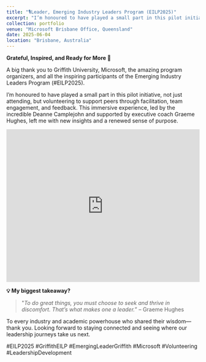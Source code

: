 ```yaml
---
title: "🎙️Leader, Emerging Industry Leaders Program (EILP2025)"
excerpt: "I’m honoured to have played a small part in this pilot initiative—not just attending, but volunteering to support peers through facilitation, team engagement, and feedback."
collection: portfolio
venue: "Microsoft Brisbane Office, Queensland"
date: 2025-06-04
location: "Brisbane, Australia"
---
```


**Grateful, Inspired, and Ready for More 🚀**

A big thank you to Griffith University, Microsoft, the amazing program organizers, and all the inspiring participants of the Emerging Industry Leaders Program (#EILP2025).

I’m honoured to have played a small part in this pilot initiative, not just attending, but volunteering to support peers through facilitation, team engagement, and feedback. This immersive experience, led by the incredible Deanne Camplejohn and supported by executive coach Graeme Hughes, left me with new insights and a renewed sense of purpose.

<iframe src="https://www.linkedin.com/embed/feed/update/urn:li:ugcPost:7333600589785812993?compact=1" height="399" width="504" frameborder="0" allowfullscreen="" title="Embedded post"></iframe>


**💡 My biggest takeaway?**
>"*To do great things, you must choose to seek and thrive in discomfort. That’s what makes one a leader.*” – Graeme Hughes

To every industry and academic powerhouse who shared their wisdom—thank you. Looking forward to staying connected and seeing where our leadership journeys take us next.

#EILP2025 #GriffithEILP #EmergingLeaderGriffith #Microsoft #Volunteering #LeadershipDevelopment


<!-- --Read <a href="https://zenodo.org/records/7319284">Ugochukwu Akpudo's Provocation Statement</a>

--Read <a href="https://zenodo.org/records/7324817">Jude Dzvela Kong's Provocation Statement</a>

--Read <a href="https://zenodo.org/records/7323467">Jake Okechukwu Effoduh's Provocation Statement</a> -->